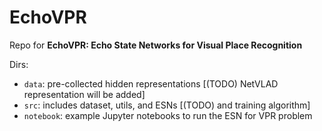 # EchoVPR

Repo for **EchoVPR: Echo State Networks for Visual Place Recognition**

Dirs: 
- `data`: pre-collected hidden representations [(TODO) NetVLAD representation will be added]
- `src`: includes dataset, utils, and ESNs [(TODO) and training algorithm]
- `notebook`: example Jupyter notebooks to run the ESN for VPR problem
